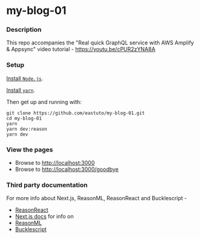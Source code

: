 # my-blog-01 

### Description

This repo accompanies the "Real quick GraphQL service with AWS Amplify & Appsync" video tutorial - https://youtu.be/cPUR2zYNA8A

### Setup


[Install `Node.js`](https://nodejs.org/en/).

[Install `yarn`](https://yarnpkg.com/en/docs/install).

Then get up and running with:

```
git clone https://github.com/eastuto/my-blog-01.git
cd my-blog-01 
yarn
yarn dev:reason
yarn dev 
```

### View the pages

- Browse to [http://localhost:3000](http://localhost:3000)
- Browse to [http://localhost:3000/goodbye](http://localhost:3000/goodbye)

### Third party documentation

For more info about Next.js, ReasonML, ReasonReact and Bucklescript  - 

- [ReasonReact](https://reasonml.github.io/reason-react/)
- [Next.js docs](https://nextjs.org/docs)
for info on 
- [ReasonML](https://reasonml.github.io/)
- [Bucklescript](https://bucklescript.github.io/)

